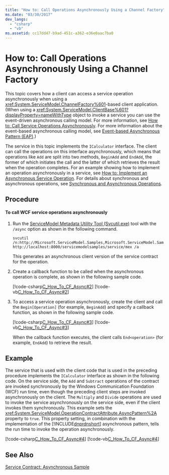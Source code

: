 ```yaml
---
title: "How to: Call Operations Asynchronously Using a Channel Factory"
ms.date: "03/30/2017"
dev_langs: 
  - "csharp"
  - "vb"
ms.assetid: cc17dd47-b9ad-451c-a362-e36e0aac7ba0
---
```

# How to: Call Operations Asynchronously Using a Channel Factory
This topic covers how a client can access a service operation asynchronously when using a <xref:System.ServiceModel.ChannelFactory%601>-based client application. (When using a <xref:System.ServiceModel.ClientBase%601?displayProperty=nameWithType> object to invoke a service you can use the event-driven asynchronous calling model. For more information, see [How to: Call Service Operations Asynchronously](../../../../docs/framework/wcf/feature-details/how-to-call-wcf-service-operations-asynchronously.md). For more information about the event-based asynchronous calling model, see [Event-based Asynchronous Pattern (EAP)](../../../../docs/standard/asynchronous-programming-patterns/event-based-asynchronous-pattern-eap.md).)  
  
 The service in this topic implements the `ICalculator` interface. The client can call the operations on this interface asynchronously, which means that operations like `Add` are split into two methods, `BeginAdd` and `EndAdd`, the former of which initiates the call and the latter of which retrieves the result when the operation completes. For an example showing how to implement an operation asynchronously in a service, see [How to: Implement an Asynchronous Service Operation](../../../../docs/framework/wcf/how-to-implement-an-asynchronous-service-operation.md). For details about synchronous and asynchronous operations, see [Synchronous and Asynchronous Operations](../../../../docs/framework/wcf/synchronous-and-asynchronous-operations.md).  
  
## Procedure  
  
#### To call WCF service operations asynchronously  
  
1.  Run the [ServiceModel Metadata Utility Tool (Svcutil.exe)](../../../../docs/framework/wcf/servicemodel-metadata-utility-tool-svcutil-exe.md) tool with the `/async` option as shown in the following command.  
  
    ```  
    svcutil /n:http://Microsoft.ServiceModel.Samples,Microsoft.ServiceModel.Samples http://localhost:8000/servicemodelsamples/service/mex /a  
    ```  
  
     This generates an asynchronous client version of the service contract for the operation.  
  
2.  Create a callback function to be called when the asynchronous operation is complete, as shown in the following sample code.  
  
     [!code-csharp[C_How_To_CF_Async#2](../../../../samples/snippets/csharp/VS_Snippets_CFX/c_how_to_cf_async/cs/client.cs#2)]
     [!code-vb[C_How_To_CF_Async#2](../../../../samples/snippets/visualbasic/VS_Snippets_CFX/c_how_to_cf_async/vb/client.vb#2)]  
  
3.  To access a service operation asynchronously, create the client and call the `Begin[Operation]` (for example, `BeginAdd`) and specify a callback function, as shown in the following sample code.  
  
     [!code-csharp[C_How_To_CF_Async#3](../../../../samples/snippets/csharp/VS_Snippets_CFX/c_how_to_cf_async/cs/client.cs#3)]
     [!code-vb[C_How_To_CF_Async#3](../../../../samples/snippets/visualbasic/VS_Snippets_CFX/c_how_to_cf_async/vb/client.vb#3)]  
  
     When the callback function executes, the client calls `End<operation>` (for example, `EndAdd`) to retrieve the result.  
  
## Example  
 The service that is used with the client code that is used in the preceding procedure implements the `ICalculator` interface as shown in the following code. On the service side, the `Add` and `Subtract` operations of the contract are invoked synchronously by the Windows Communication Foundation (WCF) run time, even though the preceding client steps are invoked asynchronously on the client. The `Multiply` and `Divide` operations are used to invoke the service asynchronously on the service side, even if the client invokes them synchronously. This example sets the <xref:System.ServiceModel.OperationContractAttribute.AsyncPattern%2A> property to `true`. This property setting, in combination with the implementation of the [!INCLUDE[dnprdnshort](../../../../includes/dnprdnshort-md.md)] asynchronous pattern, tells the run time to invoke the operation asynchronously.  
  
 [!code-csharp[C_How_To_CF_Async#4](../../../../samples/snippets/csharp/VS_Snippets_CFX/c_how_to_cf_async/cs/service.cs#4)]
 [!code-vb[C_How_To_CF_Async#4](../../../../samples/snippets/visualbasic/VS_Snippets_CFX/c_how_to_cf_async/vb/service.vb#4)]  
  
## See Also  
 [Service Contract: Asynchronous Sample](https://msdn.microsoft.com/library/833db946-f511-4f64-a26f-2759a11217c7)
